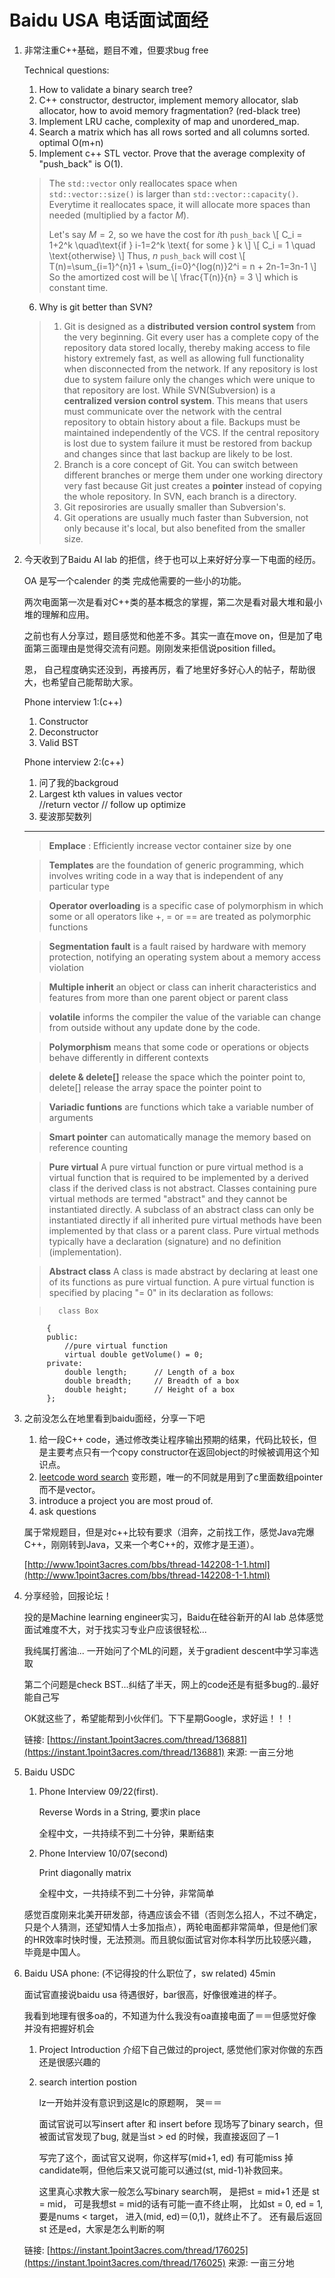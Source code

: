 Baidu USA 电话面试面经
===

1. 非常注重C++基础，题目不难，但要求bug free
	
	Technical questions:
	
	1. How to validate a binary search tree?
	2. C++ constructor, destructor, implement memory allocator, slab allocator, how to avoid memory fragmentation? (red-black tree)
	3. Implement LRU cache, complexity of map and unordered_map.
	4. Search a matrix which has all rows sorted and all columns sorted. optimal O(m+n)
	5. Implement c++ STL vector<T>. Prove that the average complexity of "push_back" is O(1).
	> The `std::vector` only reallocates space when `std::vector::size()` is larger than `std::vector::capacity()`. Everytime it reallocates space, it will allocate more spaces than needed (multiplied by a factor $M$).
	> 
	> Let's say $M=2$, so we have the cost for $i$th `push_back`
	> \\[
	> C_i = 1+2^k \quad\text{if } i-1=2^k \text{ for some } k
	> \\]
	> \\[
	> C_i = 1 \quad \text{otherwise}
	> \\]
	> Thus, $n$ `push_back` will cost
	> \\[
	> T(n)=\sum_{i=1}^{n}1 + \sum_{i=0}^{log(n)}2^i = n + 2n-1=3n-1
	> \\]
	> So the amortized cost will be
	> \\[
	> \frac{T(n)}{n} = 3
	> \\]
	> which is constant time.
	
	6. Why is git better than SVN?
	> 1. Git is designed as a **distributed version control system** from the very beginning. Git every user has a complete copy of the repository data stored locally, thereby making access to file history extremely fast, as well as allowing full functionality when disconnected from the network. If any repository is lost due to system failure only the changes which were unique to that repository are lost. While SVN(Subversion) is a **centralized version control system**. This means that users must communicate over the network with the central repository to obtain history about a file. Backups must be maintained independently of the VCS. If the central repository is lost due to system failure it must be restored from backup and changes since that last backup are likely to be lost.
	> 2. Branch is a core concept of Git. You can switch between different branches or merge them under one working directory very fast because Git just creates a **pointer** instead of copying the whole repository. In SVN, each branch is a directory.
	> 3. Git reposirories are usually smaller than Subversion's.
	> 4. Git operations are usually much faster than Subversion, not only because it's local, but also benefited from the smaller size.

2. 今天收到了Baidu AI lab 的拒信，终于也可以上来好好分享一下电面的经历。

	OA 是写一个calender 的类 完成他需要的一些小的功能。
	
	两次电面第一次是看对C++类的基本概念的掌握，第二次是看对最大堆和最小堆的理解和应用。

	之前也有人分享过，题目感觉和他差不多。其实一直在move on，但是加了电面第三面理由是觉得交流有问题。刚刚发来拒信说position filled。

	恩， 自己程度确实还没到，再接再厉，看了地里好多好心人的帖子，帮助很大，也希望自己能帮助大家。

	Phone interview 1:(c++)
	
	1. Constructor  
	2. Deconstructor
	3. Valid BST
	
	Phone interview 2:(c++)
	
	1. 问了我的backgroud
	2. Largest kth values in values vector  
			//return vector<int>
			// follow up optimize
	3. 斐波那契数列

	**** 

	> **Emplace** : Efficiently increase vector container size by one	> **Templates** are the foundation of generic programming, which involves writing code in a way that is independent of any particular type	> **Operator overloading** is a specific case of polymorphism in which some or all operators like +, = or == are treated as polymorphic functions 
		> **Segmentation fault** is a fault raised by hardware with memory protection, notifying an operating system about a memory access violation	> **Multiple inherit** an object or class can inherit characteristics and features from more than one parent object or parent class	> **volatile** informs the compiler the value of the variable can change from outside without any update done by the code.	> **Polymorphism** means that some code or operations or objects behave differently in different contexts	> **delete & delete[]** release the space which the pointer point to, delete[] release the array space the pointer point to	> **Variadic funtions** are functions which take a variable number of arguments	> **Smart pointer** can automatically manage the memory based on reference counting	> **Pure virtual** A pure virtual function or pure virtual method is a virtual function that is required to be implemented by a derived class if the derived class is not abstract. Classes containing pure virtual methods are termed "abstract" and they cannot be instantiated directly. A subclass of an abstract class can only be instantiated directly if all inherited pure virtual methods have been implemented by that class or a parent class. Pure virtual methods typically have a declaration (signature) and no definition (implementation).
	
	> **Abstract class** A class is made abstract by declaring at least one of its functions as pure virtual function. A pure virtual function is specified by placing "= 0" in its declaration as follows:
	
	>		class Box
			{
		   	public:
	       		//pure virtual function
				virtual double getVolume() = 0;
	   		private:
				double length;      // Length of a box
				double breadth;     // Breadth of a box
				double height;      // Height of a box
			};
	
3. 之前没怎么在地里看到baidu面经，分享一下吧
	1. 给一段C++ code，通过修改类让程序输出预期的结果，代码比较长，但是主要考点只有一个copy constructor在返回object的时候被调用这个知识点。
	2. [leetcode word search](https://leetcode.com/problems/word-search/) 变形题，唯一的不同就是用到了c里面数组pointer而不是vector。
	3. introduce a project you are most proud of.
	4. ask questions

	属于常规题目，但是对c++比较有要求（泪奔，之前找工作，感觉Java完爆C++，刚刚转到Java，又来一个考C++的，双修才是王道）。
	
	[http://www.1point3acres.com/bbs/thread-142208-1-1.html](http://www.1point3acres.com/bbs/thread-142208-1-1.html)
	
4. 分享经验，回报论坛！ 
	
	投的是Machine learning engineer实习，Baidu在硅谷新开的AI lab 总体感觉面试难度不大，对于找实习专业户应该很轻松...
	
	我纯属打酱油... 一开始问了个ML的问题，关于gradient descent中学习率选取 
	
	第二个问题是check BST...纠结了半天，网上的code还是有挺多bug的..最好能自己写 
	
	OK就这些了，希望能帮到小伙伴们。下下星期Google，求好运！！！

	链接: [https://instant.1point3acres.com/thread/136881](https://instant.1point3acres.com/thread/136881)
来源: 一亩三分地

5. Baidu USDC

   1. Phone Interview 09/22(first).
   
   		Reverse Words in a String, 要求in place
   
   		全程中文，一共持续不到二十分钟，果断结束

	2. Phone Interview 10/07(second)

		Print diagonally matrix
   
   		全程中文，一共持续不到二十分钟，非常简单
   
   感觉百度刚来北美开研发部，待遇应该会不错（否则怎么招人，不过不确定，只是个人猜测，还望知情人士多加指点），两轮电面都非常简单，但是他们家的HR效率时快时慢，无法预测。而且貌似面试官对你本科学历比较感兴趣，毕竟是中国人。
   
6. Baidu USA phone: (不记得投的什么职位了，sw related) 45min 

	面试官直接说baidu usa 待遇很好，bar很高，好像很难进的样子。 
	
	我看到地理有很多oa的，不知道为什么我没有oa直接电面了＝＝但感觉好像并没有把握好机会 
	
	1. Project Introduction 介绍下自己做过的project, 感觉他们家对你做的东西还是很感兴趣的 
	
	2. search intertion postion 
	
		lz一开始并没有意识到这是lc的原题啊， 哭＝＝ 
		
		面试官说可以写insert after 和 insert before 现场写了binary search，但被面试官发现了bug, 就是当st > ed 的时候，我直接返回了－1 
		
		写完了这个，面试官又说啊，你这样写(mid+1, ed) 有可能miss 掉candidate啊，但他后来又说可能可以通过(st, mid-1)补救回来。 
		
		这里真心求教大家一般怎么写binary search啊， 是把st = mid+1 还是 st = mid， 可是我想st = mid的话有可能一直不终止啊， 比如st = 0, ed = 1, 要是nums < target， 进入(mid, ed)＝(0,1)，就终止不了。 还有最后返回st 还是ed，大家是怎么判断的啊

	链接: [https://instant.1point3acres.com/thread/176025](https://instant.1point3acres.com/thread/176025)
来源: 一亩三分地
